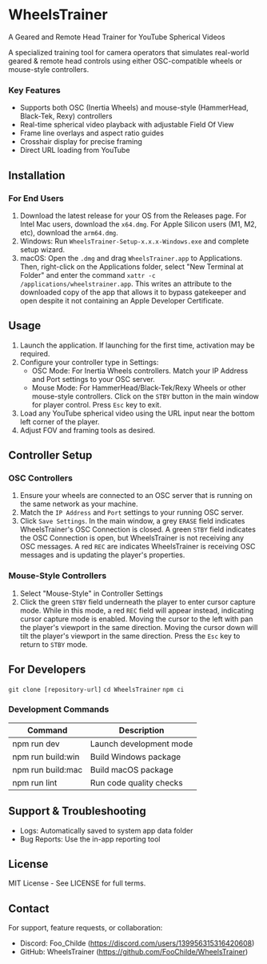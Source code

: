 # WheelsTrainer
A Geared and Remote Head Trainer for YouTube Spherical Videos

A specialized training tool for camera operators that simulates real-world geared & remote head controls using either OSC-compatible wheels or mouse-style controllers.

### Key Features
- Supports both OSC (Inertia Wheels) and mouse-style (HammerHead, Black-Tek, Rexy) controllers
- Real-time spherical video playback with adjustable Field Of View
- Frame line overlays and aspect ratio guides
- Crosshair display for precise framing
- Direct URL loading from YouTube

## Installation
### For End Users
1. Download the latest release for your OS from the Releases page. For Intel Mac users, download the `x64.dmg`. For Apple Silicon users (M1, M2, etc), download the `arm64.dmg`.
2. Windows: Run `WheelsTrainer-Setup-x.x.x-Windows.exe` and complete setup wizard.
3. macOS: Open the `.dmg` and drag `WheelsTrainer.app` to Applications. Then, right-click on the Applications folder, select "New Terminal at Folder" and enter the command `xattr -c /applications/wheelstrainer.app`. This writes an attribute to the downloaded copy of the app that allows it to bypass gatekeeper and open despite it not containing an Apple Developer Certificate.

## Usage
1. Launch the application. If launching for the first time, activation may be required. 
2. Configure your controller type in Settings:
   - OSC Mode: For Inertia Wheels controllers. Match your IP Address and Port settings to your OSC server.
   - Mouse Mode: For HammerHead/Black-Tek/Rexy Wheels or other mouse-style controllers. Click on the `STBY` button in the main window for player control. Press `Esc` key to exit.
3. Load any YouTube spherical video using the URL input near the bottom left corner of the player.
4. Adjust FOV and framing tools as desired.

## Controller Setup
### OSC Controllers
1. Ensure your wheels are connected to an OSC server that is running on the same network as your machine.
2. Match the `IP Address` and `Port` settings to your running OSC server.
3. Click `Save Settings`. In the main window, a grey `ERASE` field indicates WheelsTrainer's OSC Connection is closed. A green `STBY` field indicates the OSC Connection is open, but WheelsTrainer is not receiving any OSC messages. A red `REC` are indicates WheelsTrainer is receiving OSC messages and is updating the player's properties.

### Mouse-Style Controllers
1. Select "Mouse-Style" in Controller Settings
2. Click the green `STBY` field underneath the player to enter cursor capture mode. While in this mode, a red `REC` field will appear instead, indicating cursor capture mode is enabled. Moving the cursor to the left with pan the player's viewport in the same direction. Moving the cursor down will tilt the player's viewport in the same direction. Press the `Esc` key to return to `STBY` mode.

## For Developers
`git clone [repository-url]`
`cd WheelsTrainer`
`npm ci`

### Development Commands
| Command           | Description               |
|-------------------|---------------------------|
| npm run dev       | Launch development mode   |
| npm run build:win | Build Windows package     |
| npm run build:mac | Build macOS package       |
| npm run lint      | Run code quality checks   |

## Support & Troubleshooting
- Logs: Automatically saved to system app data folder
- Bug Reports: Use the in-app reporting tool

## License
MIT License - See LICENSE for full terms.

## Contact
For support, feature requests, or collaboration:
- Discord: Foo_Childe (https://discord.com/users/139956315316420608)
- GitHub: WheelsTrainer (https://github.com/FooChilde/WheelsTrainer)
